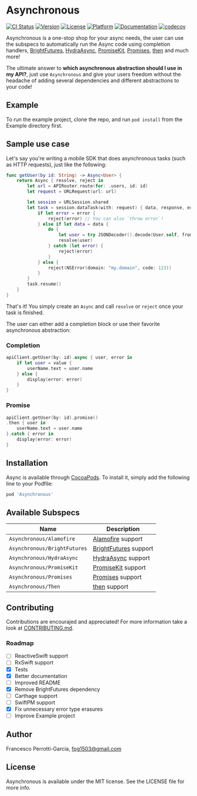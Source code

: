 # Asynchronous

[![CI Status](http://img.shields.io/travis/fpg1503/Asynchronous.svg?style=flat)](https://travis-ci.org/fpg1503/Asynchronous)
[![Version](https://img.shields.io/cocoapods/v/Asynchronous.svg?style=flat)](http://cocoapods.org/pods/Asynchronous)
[![License](https://img.shields.io/cocoapods/l/Asynchronous.svg?style=flat)](http://cocoapods.org/pods/Asynchronous)
[![Platform](https://img.shields.io/cocoapods/p/Asynchronous.svg?style=flat)](http://cocoapods.org/pods/Asynchronous)
[![Documentation](https://img.shields.io/cocoapods/metrics/doc-percent/Asynchronous.svg)](http://cocoadocs.org/docsets/Asynchronous/)
[![codecov](https://codecov.io/gh/fpg1503/Asynchronous/branch/master/graph/badge.svg?token=tYItlSv7iF)](https://codecov.io/gh/fpg1503/Asynchronous)


Asynchronous is a one-stop shop for your async needs, the user can use the subspecs to automatically run the Async code using completion handlers, [BrightFutures](https://github.com/Thomvis/BrightFutures), [HydraAsync](https://github.com/malcommac/Hydra), [PromiseKit](https://github.com/mxcl/PromiseKit), [Promises](https://github.com/khanlou/Promise), [then](https://github.com/freshOS/then) and much more!

The ultimate answer to **which asynchronous abstraction should I use in my API?**, just use `Asynchronous` and give your users freedom without the headache of adding several dependencies and different abstractions to your code!

## Example

To run the example project, clone the repo, and run `pod install` from the Example directory first.

## Sample use case

Let's say you're writing a mobile SDK that does asynchronous tasks (such as HTTP requests), just like the following:
```swift
func getUser(by id: String) -> Async<User> {
    return Async { resolve, reject in
        let url = APIRouter.route(for: .users, id: id)
        let request = URLRequest(url: url)

        let session = URLSession.shared
        let task = session.dataTask(with: request) { data, response, error in
            if let error = error {
                reject(error) // You can also `throw error`!
            } else if let data = data {
                do {
                    let user = try JSONDecoder().decode(User.self, from: data)
                    resolve(user)
                } catch (let error) {
                    reject(error)
                }
            } else {
                reject(NSError(domain: "my.domain", code: 123))
            }
        }
        task.resume()
    }
}
```

That's it! You simply create an `Async` and call `resolve` or `reject` once your task is finished.

The user can either add a completion block or use their favorite asynchronous abstraction:

### Completion
```swift
apiClient.getUser(by: id).async { user, error in
    if let user = value {
        userName.text = user.name
    } else {
        display(error: error)
    }
}
```

### Promise
```swift
apiClient.getUser(by: id).promise()
.then { user in
    userName.text = user.name
}.catch { error in
    display(error: error)
}
``` 

## Installation

Async is available through [CocoaPods](http://cocoapods.org). To install
it, simply add the following line to your Podfile:

```ruby
pod 'Asynchronous'
```

## Available Subspecs
| Name | Description |
|-------|------------|
| `Asynchronous/Alamofire` | [Alamofire](https://github.com/Alamofire/Alamofire) support |
| `Asynchronous/BrightFutures` |  [BrightFutures](https://github.com/Thomvis/BrightFutures) support |
| `Asynchronous/HydraAsync` |  [HydraAsync](https://github.com/malcommac/Hydra) support |
| `Asynchronous/PromiseKit` | [PromiseKit](https://github.com/mxcl/PromiseKit) support |
| `Asynchronous/Promises` |  [Promises](https://github.com/khanlou/Promise) support |
| `Asynchronous/Then` |  [then](https://github.com/freshOS/then) support |

## Contributing
Contributions are encourajed and appreciated!
For more information take a look at [CONTRIBUTING.md](CONTRIBUTING.md).

### Roadmap
- [ ] ReactiveSwift support
- [ ] RxSwift support
- [x] Tests
- [x] Better documentation
- [ ] Improved README
- [x] Remove BrightFutures dependency
- [ ] Carthage support
- [ ] SwiftPM support
- [x] Fix unnecessary error type erasures
- [ ] Improve Example project

## Author

Francesco Perrotti-Garcia, fpg1503@gmail.com

## License

Asynchronous is available under the MIT license. See the LICENSE file for more info.
